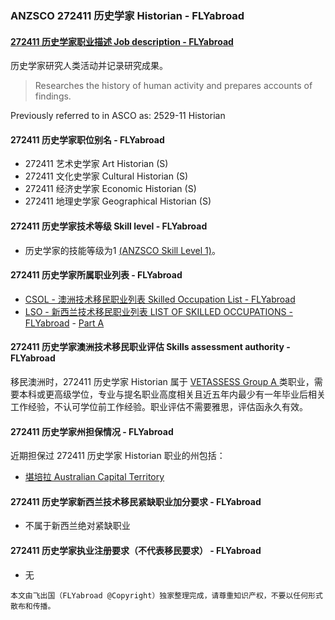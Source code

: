 ### ANZSCO 272411 历史学家 Historian - FLYabroad ###

####  [272411 历史学家职业描述 Job description - FLYabroad](http://www.flyabroadvisa.com/anzsco/2724.html#272411)

历史学家研究人类活动并记录研究成果。 

> Researches the history of human activity and prepares accounts of findings.

Previously referred to in ASCO as:
2529-11 Historian

#### 272411 历史学家职位别名 - FLYabroad
 
- 272411	 艺术史学家 Art Historian (S)
- 272411 文化史学家 Cultural Historian (S)
- 272411 经济史学家 Economic Historian (S)
- 272411 地理史学家 Geographical Historian (S)

#### 272411 历史学家技术等级 Skill level - FLYabroad

- 历史学家的技能等级为1 [(ANZSCO Skill Level 1)](http://www.flyabroadvisa.com/anzsco/)。

#### 272411 历史学家所属职业列表 - FLYabroad

- [CSOL - 澳洲技术移民职业列表 Skilled Occupation List - FLYabroad](http://www.flyabroadvisa.com/sol/)
- [LSO - 新西兰技术移民职业列表 LIST OF SKILLED OCCUPATIONS - FLYabroad](http://nz.flyabroadvisa.com/lso/) - [Part A](parta)

#### 272411 历史学家澳洲技术移民职业评估 Skills assessment authority - FLYabroad

移民澳洲时，272411 历史学家 Historian 属于 [VETASSESS Group A ](http://www.flyabroadvisa.com/ass/vetassess.html)类职业，需要本科或更高级学位，专业与提名职业高度相关且近五年内最少有一年毕业后相关工作经验，不认可学位前工作经验。职业评估不需要雅思，评估函永久有效。

#### 272411 历史学家州担保情况 - FLYabroad

近期担保过 272411 历史学家 Historian 职业的州包括：

- [堪培拉 Australian Capital Territory](http://www.flyabroadvisa.com/zdb/act.html)

#### 272411 历史学家新西兰技术移民紧缺职业加分要求 - FLYabroad

- 不属于新西兰绝对紧缺职业

#### 272411 历史学家执业注册要求（不代表移民要求） - FLYabroad

- 无

`本文由飞出国（FLYabroad @Copyright）独家整理完成，请尊重知识产权，不要以任何形式散布和传播。`